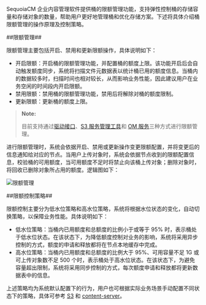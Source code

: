 
SequoiaCM 企业内容管理软件提供桶的限额管理功能，支持弹性控制桶的存储容量和存储对象的数量，帮助用户更好地管理桶和优化存储方案。下述将具体介绍桶限额管理的操作原理及控制策略。

##限额管理##

限额管理主要包括开启、禁用和更新限额操作，具体说明如下：

- 开启限额：开启桶的限额管理功能，并配置桶的额度上限。该功能开启后会自动触发额度同步，系统将扫描文件元数据表以统计桶已用的额度信息。当桶内的数据较多时，扫描时间也相对较长，从而影响业务性能，因此建议用户在业务空闲的时间段内开启限额。
- 禁用限额：禁用桶的限额管理功能，禁用后将解除对桶的额度限制。
- 更新限额：更新桶的额度上限。

>**Note:**
>
> 目前支持通过[驱动接口][driver]、[S3 服务管理工具][tool]和 [OM 服务][OM]三种方式进行限额管理。

进行限额管理时，系统会依据开启、禁用或更新操作变更限额配置，并将变更后的信息通知给对应的节点。当用户上传对象时，系统会依据节点收到的限额配置信息，校验桶的可用额度，当可用额度不足时将禁止向该桶上传对象；删除对象时，将回收已删除对象所占用的额度。逻辑图如下：

![限额管理][quota_manage]

##限额控制策略##

限额控制主要分为低水位策略和高水位策略，系统将根据水位状态的变化，自动切换策略，以保障业务性能。具体说明如下：

- 低水位策略：当桶内已用额度和总额度的比例小于或等于 95% 时，表示桶处于低水位状态。在该状态下，为降低额度控制对业务的影响，系统将采用异步控制的方式，额度的申请和释放都将在节点本地缓存中完成。
- 高水位策略：当桶内已用额度和总额度的比例大于 95%、可用容量不足 1G 或可上传对象数不足 500 个时，表示桶处于高水位状态。在该状态下，为避免容量超出限制，系统将采用同步控制的方式，每次额度申请和释放都将更新数据表中的信息。

上述策略均为系统默认配置下的行为，用户也可根据实际业务场景手动配置不同状态下的策略，具体可参考 [S3][s3_config] 和 [content-server][content-server-config]。

[driver]:Development/Java_Driver/bucket_quota_operation.md
[tool]:Maintainance/Tools/S3admin/Readme.md
[OM]:Om/Operation/bucket.md
[quota_manage]:Architecture/quota.png
[s3_config]:Maintainance/Node_Config/s3.md
[content-server-config]:Maintainance/Node_Config/contentserver.md


